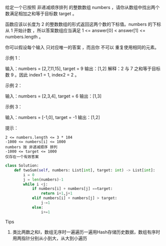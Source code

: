 给定一个已按照 非递减顺序排列  的整数数组 numbers ，请你从数组中找出两个数满足相加之和等于目标数 target 。

函数应该以长度为 2 的整数数组的形式返回这两个数的下标值。numbers 的下标 从 1 开始计数 ，所以答案数组应当满足 1 <= answer[0] < answer[1] <= numbers.length 。

你可以假设每个输入 只对应唯一的答案 ，而且你 不可以 重复使用相同的元素。


示例 1：

输入：numbers = [2,7,11,15], target = 9
输出：[1,2]
解释：2 与 7 之和等于目标数 9 。因此 index1 = 1, index2 = 2 。

示例 2：

输入：numbers = [2,3,4], target = 6
输出：[1,3]

示例 3：

输入：numbers = [-1,0], target = -1
输出：[1,2]

 

提示：

    2 <= numbers.length <= 3 * 104
    -1000 <= numbers[i] <= 1000
    numbers 按 非递减顺序 排列
    -1000 <= target <= 1000
    仅存在一个有效答案



```python
class Solution:
    def twoSum(self, numbers: List[int], target: int) -> List[int]:
        i = 0
        j = len(numbers)-1
        while i <j:
            if numbers[i] + numbers[j] ==target:
                return i+1,j+1
            elif numbers[i] + numbers[j] > target:
                j-=1
            else:
                i+=1
```



Tips

1. 类比两数之和I，数组无序时一遍遍历一遍用Hash存储历史数据，数组有序时用两指针分别从小到大，从大到小遍历